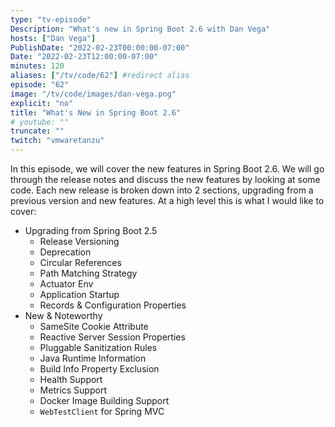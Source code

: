 ```yaml
---
type: "tv-episode"
Description: "What's new in Spring Boot 2.6 with Dan Vega"
hosts: ["Dan Vega"]
PublishDate: "2022-02-23T00:00:00-07:00"
Date: "2022-02-23T12:00:00-07:00"
minutes: 120
aliases: ["/tv/code/62"] #redirect alias
episode: "62"
image: "/tv/code/images/dan-vega.png"
explicit: "no"
title: "What's New in Spring Boot 2.6"
# youtube: ""
truncate: ""
twitch: "vmwaretanzu"
---
```


In this episode, we will cover the new features in Spring Boot 2.6. We will go through the release notes and discuss the new features by looking at some code. Each new release is broken down into 2 sections, upgrading from a previous version and new features. At a high level this is what I would like to cover:

- Upgrading from Spring Boot 2.5
  - Release Versioning
  - Deprecation
  - Circular References
  - Path Matching Strategy
  - Actuator Env
  - Application Startup
  - Records & Configuration Properties
- New & Noteworthy
  - SameSite Cookie Attribute
  - Reactive Server Session Properties
  - Pluggable Sanitization Rules
  - Java Runtime Information
  - Build Info Property Exclusion
  - Health Support
  - Metrics Support
  - Docker Image Building Support
  - `WebTestClient` for Spring MVC
